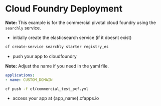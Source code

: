 Cloud Foundry Deployment
========================

__Note:__ This example is for the commercial pivotal cloud foundry using the `searchly` service.

+ initially create the elasticsearch service (if it doesnt exist)

```bash
cf create-service searchly starter registry_es
```

+ push your app to cloudfoundry

__Note:__ Adjust the name if you need in the yaml file.

```yaml
applications:
- name: CUSTOM_DOMAIN
```

```bash
cf push -f cf/commercial_test_pcf.yml
```

+ access your app at {app_name}.cfapps.io
